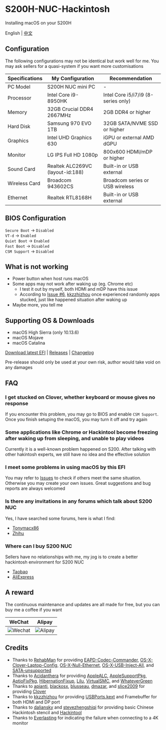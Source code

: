 # S200H-NUC-Hackintosh
Installing macOS on your S200H

English | [中文](https://github.com/EngLearnsh/S200H-NUC-Hackintosh/blob/master/README_CN.md)

## Configuration

The following configurations may not be identical but work well for me. You may ask sellers for a quasi-system if you want more customisations

| Specifications | My Configuration                  | Recommendation                      |
| -------------- | --------------------------------- | ----------------------------------- |
| PC Model       | S200H NUC mini PC                 | -                                   |
| Processor      | Intel Core i9-8950HK              | Intel Core i5/i7/i9 (8-series only) |
| Memory         | 32GB Crucial DDR4 2667MHz         | 2GB DDR4 or higher                  |
| Hard Disk      | Samsung 970 EVO 1TB               | 32GB SATA/NVME SSD or higher        |
| Graphics       | Intel UHD Graphics 630            | iGPU or external AMD dGPU           |
| Monitor        | LG IPS Full HD 1080p              | 800x600 HDMI/mDP or higher          |
| Sound Card     | Realtek ALC269VC (layout-id:188)  | Built-in or USB external            |
| Wireless Card  | Broadcom 943602CS                 | Broadcom series or USB wireless     |
| Ethernet       | Realtek RTL8168H                  | Built-in or USB external            |

## BIOS Configuration

`Secure Boot` -> `Disabled`  
`VT-d` -> `Enabled`  
`Quiet Boot` -> `Enabled`  
`Fast Boot` -> `Disabled`  
`CSM Support` -> `Disabled`

## What is not working

- Power button when host runs macOS
- Some apps may not work after waking up (eg. Chrome etc)
  - I test it out by myself, both HDMI and mDP have this issue
  - According to [Issue #6](https://github.com/kkzzhizhou/S200H_I7-8750H_Hackintosh/issues/6), [kkzzhizhou](https://github.com/kkzzhizhou) once experienced randomly apps stucked, just like happened situation after waking up
- Maybe more, you tell me

## Supporting OS & Downloads

- macOS High Sierra (only 10.13.6)
- macOS Mojave
- macOS Catalina

[Download latest EFI](https://github.com/EngLearnsh/S200H-NUC-Hackintosh/releases/download/v1.4/S200H-EFI-v1.4.zip) | [Releases](https://github.com/EngLearnsh/S200H-NUC-Hackintosh/releases) | [Changelog](https://github.com/EngLearnsh/S200H-NUC-Hackintosh/blob/master/Changelog.md)

Pre-release should only be used at your own risk, author would take void on any damages

## FAQ

### I get stucked on Clover, whether keyboard or mouse gives no response

If you encounter this problem, you may go to BIOS and enable `CSM Support`. Once you finish setuping the macOS, you may turn it off and try again

### Some applications like Chrome or Hackintool become freezing after waking up from sleeping, and unable to play videos

Currently it is a well-known problem happened on S200. After talking with other hakintosh experts, we still have no idea and the effective solution

### I meet some problems in using macOS by this EFI

You may refer to [Issues](https://github.com/EngLearnsh/S200H-NUC-Hackintosh/issues) to check if others meet the same situation. Otherwise you may create your own issues. Great suggestions and bug reports are always welcomed

### Is there any invitations in any forums which talk about S200 NUC

Yes, I have searched some forums, here is what I find:

- [Tonymacx86](https://www.tonymacx86.com/threads/eglobal-s200-nuc-intel-i7-8750h-mini-pc-compatible.276741)
- [Zhihu](https://zhuanlan.zhihu.com/p/65263547)

### Where can I buy S200 NUC

Sellers have no relationships with me, my jog is to create a better hackintosh environment for S200 NUC

- [Taobao](https://item.taobao.com/item.htm?spm=a230r.1.14.20.47f24c1aV8myCD&id=564185703343&ns=1&abbucket=14#detail)
- [AliExpress](https://www.aliexpress.com/item/32974757463.html?spm=2114.search0104.3.15.3df35489p80342&ws_ab_test=searchweb0_0,searchweb201602_6_10065_10130_10068_10547_319_317_10548_10696_10192_10190_453_10084_454_10083_10618_10307_10820_10301_10821_10303_537_536_10059_10884_10887_321_322_10103,searchweb201603_52,ppcSwitch_0&algo_expid=7ccf7ab0-f5cf-4f12-95f8-5b616c4e6775-2&algo_pvid=7ccf7ab0-f5cf-4f12-95f8-5b616c4e6775)

## A reward

The continuous maintenance and updates are all made for free, but you can buy me a coffee if you want

| WeChat                                                                                             | Alipay                                                                                             |
| -------------------------------------------------------------------------------------------------- | -------------------------------------------------------------------------------------------------- |
| ![Wechat](https://github.com/EngLearnsh/S200H-NUC-Hackintosh/raw/master/Others/Wechat.png) | ![Alipay](https://github.com/EngLearnsh/S200H-NUC-Hackintosh/raw/master/Others/Alipay.jpeg) |


## Credits

- Thanks to [RehabMan](https://github.com/RehabMan) for providing [EAPD-Codec-Commander](https://github.com/RehabMan/EAPD-Codec-Commander),  [OS-X-Clover-Laptop-Config](https://github.com/RehabMan/OS-X-Clover-Laptop-Config), [OS-X-Null-Ethernet](https://github.com/RehabMan/OS-X-Null-Ethernet), [OS-X-USB-Inject-All](https://github.com/RehabMan/OS-X-USB-Inject-All), and [SATA-unsupported](https://github.com/RehabMan/hack-tools/tree/master/kexts/SATA-unsupported.kext)
- Thanks to [Acidanthera](https://github.com/acidanthera) for providing [AppleALC](https://github.com/acidanthera/AppleALC), [AppleSupportPkg](https://github.com/acidanthera/AppleSupportPkg), [AptioFixPkg](https://github.com/acidanthera/AptioFixPkg), [HibernationFixup](https://github.com/acidanthera/HibernationFixup), [Lilu](https://github.com/acidanthera/Lilu), [VirtualSMC](https://github.com/acidanthera/VirtualSMC), and [WhateverGreen](https://github.com/acidanthera/WhateverGreen)
- Thanks to [apianti](https://sourceforge.net/u/apianti), [blackosx](https://sourceforge.net/u/blackosx), [blusseau](https://sourceforge.net/u/blusseau), [dmazar](https://sourceforge.net/u/dmazar), and [slice2009](https://sourceforge.net/u/slice2009) for providing [Clover](https://sourceforge.net/projects/cloverefiboot)
- Thanks to [kkzzhizhou](https://github.com/kkzzhizhou) for providing [USBPorts.kext](https://github.com/kkzzhizhou/S200H_I7-8750H_Hackintosh/tree/master/EFI/CLOVER/kexts/Other/USBPorts.kext) and Framebuffer for both HDMI and DP port
- Thanks to [daliansky](https://github.com/daliansky/Hackintosh) and [stevezhengshiqi](https://github.com/stevezhengshiqi) for providing basic Chinese Hackintosh stencil and [Hackintool](https://github.com/daliansky/Hackintosh)
- Thanks to [Everlasting](https://www.zhihu.com/people/3d7d974acb5eb086a0c378402ae0d100) for indicating the failure when connecting to a 4K monitor
